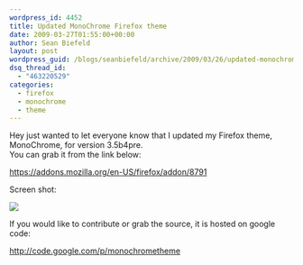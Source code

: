 ```yaml
---
wordpress_id: 4452
title: Updated MonoChrome Firefox theme
date: 2009-03-27T01:55:00+00:00
author: Sean Biefeld
layout: post
wordpress_guid: /blogs/seanbiefeld/archive/2009/03/26/updated-monochrome-firefox-theme.aspx
dsq_thread_id:
  - "463220529"
categories:
  - firefox
  - monochrome
  - theme
---
```

Hey just wanted to let everyone know that I updated my Firefox theme, MonoChrome, for version 3.5b4pre.  
You can grab it from the link below:

<a target="_blank" title="MonoChrome" href="https://addons.mozilla.org/en-US/firefox/addon/8791">https://addons.mozilla.org/en-US/firefox/addon/8791</a>

Screen shot:

![](//lostechies.com/seanbiefeld/files/2011/03/monochromeBrowserAll.png)

If you would like to contribute or grab the source, it is hosted on google code:

<a target="_blank" title="monochrome theme" href="http://code.google.com/p/monochrometheme">http://code.google.com/p/monochrometheme</a>